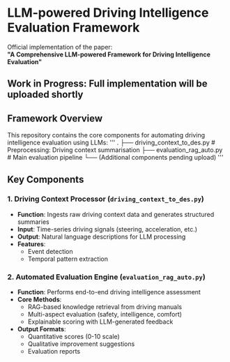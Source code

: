 # LLM-powered Driving Intelligence Evaluation Framework

Official implementation of the paper:  
**"A Comprehensive LLM-powered Framework for Driving Intelligence Evaluation"**  

## **Work in Progress**: Full implementation will be uploaded shortly

## Framework Overview

This repository contains the core components for automating driving intelligence evaluation using LLMs:
'''
.
├── driving_context_to_des.py # Preprocessing: Driving context summarisation
├── evaluation_rag_auto.py # Main evaluation pipeline
└── (Additional components pending upload)
'''


##  Key Components

### 1. Driving Context Processor (`driving_context_to_des.py`)
- **Function**: Ingests raw driving context data and generates structured summaries
- **Input**: Time-series driving signals (steering, acceleration, etc.)
- **Output**: Natural language descriptions for LLM processing
- **Features**:
  - Event detection
  - Temporal pattern extraction

### 2. Automated Evaluation Engine (`evaluation_rag_auto.py`)
- **Function**: Performs end-to-end driving intelligence assessment
- **Core Methods**:
  - RAG-based knowledge retrieval from driving manuals
  - Multi-aspect evaluation (safety, intelligence, comfort)
  - Explainable scoring with LLM-generated feedback
- **Output Formats**:
  - Quantitative scores (0-10 scale)
  - Qualitative improvement suggestions
  - Evaluation reports
